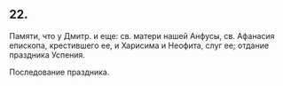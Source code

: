 
## 22.

Памяти, что у Дмитр. и еще: св. матери нашей Анфусы, св. Афанасия епископа, крестившего ее, 
и Харисима и Неофита, слуг ее; 
отдание праздника Успения.

Последование праздника.   
